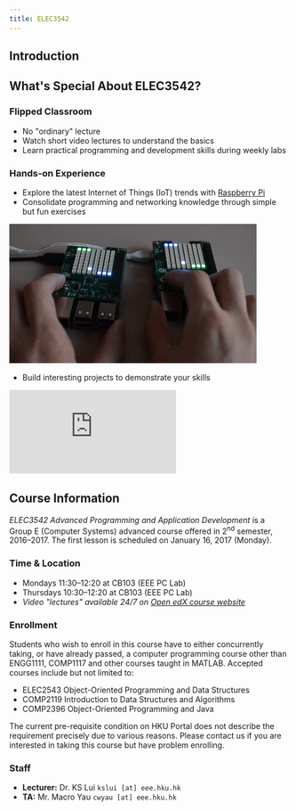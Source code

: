 ```yaml
---
title: ELEC3542
---
```


## Introduction

<script async class="speakerdeck-embed" data-id="54112c4a6cef45b39237bc1fac08cdb2" data-ratio="1.77777777777778" src="//speakerdeck.com/assets/embed.js"></script>

## What's Special About ELEC3542?

### Flipped Classroom

- No "ordinary" lecture
- Watch short video lectures to understand the basics
- Learn practical programming and development skills during weekly labs

### Hands-on Experience

- Explore the latest Internet of Things (IoT) trends with [Raspberry Pi](https://www.raspberrypi.org)
- Consolidate programming and networking knowledge through simple but fun exercises

![](/images/socket_pong.gif?align=center)

- Build interesting projects to demonstrate your skills

<div class="embed-container"><iframe src="https://www.youtube.com/embed/9VwqDicLZe8" frameborder="0" allowfullscreen></iframe></div>

## Course Information

_ELEC3542 Advanced Programming and Application Development_ is a Group E (Computer Systems) advanced course offered in 2<sup>nd</sup> semester, 2016–2017. The first lesson is scheduled on January 16, 2017 (Monday).

### Time & Location

- Mondays 11:30–12:20 at CB103 (EEE PC Lab)
- Thursdays 10:30–12:20 at CB103 (EEE PC Lab)
- _Video "lectures" available 24/7 on [Open edX course website](https://learning.hku.hk/catalog/course/advanced-programming-and-application-development/)_

### Enrollment

Students who wish to enroll in this course have to either concurrently taking, or have already passed, a computer programming course other than ENGG1111, COMP1117 and other courses taught in MATLAB. Accepted courses include but not limited to:

- ELEC2543 Object-Oriented Programming and Data Structures
- COMP2119 Introduction to Data Structures and Algorithms
- COMP2396 Object-Oriented Programming and Java

The current pre-requisite condition on HKU Portal does not describe the requirement precisely due to various reasons. Please contact us if you are interested in taking this course but have problem enrolling.

### Staff

- **Lecturer:** Dr. KS Lui `kslui [at] eee.hku.hk`
- **TA:** Mr. Macro Yau `cwyau [at] eee.hku.hk`
